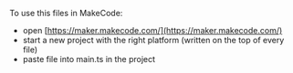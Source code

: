 To use this files in MakeCode:

* open [https://maker.makecode.com/](https://maker.makecode.com/)
* start a new project with the right platform (written on the top of every file)
* paste file into main.ts in the project
